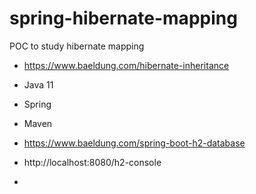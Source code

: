 # spring-hibernate-mapping
POC to study hibernate mapping

* https://www.baeldung.com/hibernate-inheritance
* Java 11
* Spring
* Maven

* https://www.baeldung.com/spring-boot-h2-database

* http://localhost:8080/h2-console
* 
